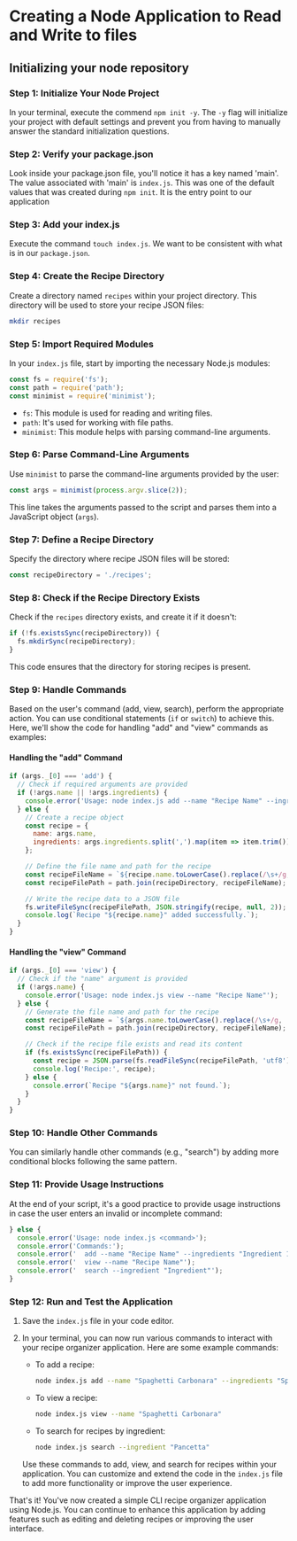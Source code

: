 # Creating a Node Application to Read and Write to files

## Initializing your node repository

### Step 1: Initialize Your Node Project

In your terminal, execute the commend `npm init -y`. The `-y` flag will initialize your project with default settings and prevent you from having to manually answer the standard initialization questions.

### Step 2: Verify your package.json

Look inside your package.json file, you'll notice it has a key named 'main'. The value associated with 'main' is `index.js`. This was one of the default values that was created during `npm init`. It is the entry point to our application

### Step 3: Add your index.js

Execute the command `touch index.js`. We want to be consistent with what is in our `package.json`.

### Step 4: Create the Recipe Directory

Create a directory named `recipes` within your project directory. This directory will be used to store your recipe JSON files:

```bash
mkdir recipes
```

### Step 5: Import Required Modules

In your `index.js` file, start by importing the necessary Node.js modules:

```javascript
const fs = require('fs');
const path = require('path');
const minimist = require('minimist');
```

- `fs`: This module is used for reading and writing files.
- `path`: It's used for working with file paths.
- `minimist`: This module helps with parsing command-line arguments.

### Step 6: Parse Command-Line Arguments

Use `minimist` to parse the command-line arguments provided by the user:

```javascript
const args = minimist(process.argv.slice(2));
```

This line takes the arguments passed to the script and parses them into a JavaScript object (`args`).

### Step 7: Define a Recipe Directory

Specify the directory where recipe JSON files will be stored:

```javascript
const recipeDirectory = './recipes';
```

### Step 8: Check if the Recipe Directory Exists

Check if the `recipes` directory exists, and create it if it doesn't:

```javascript
if (!fs.existsSync(recipeDirectory)) {
  fs.mkdirSync(recipeDirectory);
}
```

This code ensures that the directory for storing recipes is present.

### Step 9: Handle Commands

Based on the user's command (add, view, search), perform the appropriate action. You can use conditional statements (`if` or `switch`) to achieve this. Here, we'll show the code for handling "add" and "view" commands as examples:

#### Handling the "add" Command

```javascript
if (args._[0] === 'add') {
  // Check if required arguments are provided
  if (!args.name || !args.ingredients) {
    console.error('Usage: node index.js add --name "Recipe Name" --ingredients "Ingredient 1, Ingredient 2"');
  } else {
    // Create a recipe object
    const recipe = {
      name: args.name,
      ingredients: args.ingredients.split(',').map(item => item.trim()),
    };

    // Define the file name and path for the recipe
    const recipeFileName = `${recipe.name.toLowerCase().replace(/\s+/g, '-')}.json`;
    const recipeFilePath = path.join(recipeDirectory, recipeFileName);

    // Write the recipe data to a JSON file
    fs.writeFileSync(recipeFilePath, JSON.stringify(recipe, null, 2));
    console.log(`Recipe "${recipe.name}" added successfully.`);
  }
}
```

#### Handling the "view" Command

```javascript
if (args._[0] === 'view') {
  // Check if the "name" argument is provided
  if (!args.name) {
    console.error('Usage: node index.js view --name "Recipe Name"');
  } else {
    // Generate the file name and path for the recipe
    const recipeFileName = `${args.name.toLowerCase().replace(/\s+/g, '-')}.json`;
    const recipeFilePath = path.join(recipeDirectory, recipeFileName);

    // Check if the recipe file exists and read its content
    if (fs.existsSync(recipeFilePath)) {
      const recipe = JSON.parse(fs.readFileSync(recipeFilePath, 'utf8'));
      console.log('Recipe:', recipe);
    } else {
      console.error(`Recipe "${args.name}" not found.`);
    }
  }
}
```

### Step 10: Handle Other Commands

You can similarly handle other commands (e.g., "search") by adding more conditional blocks following the same pattern.

### Step 11: Provide Usage Instructions

At the end of your script, it's a good practice to provide usage instructions in case the user enters an invalid or incomplete command:

```javascript
} else {
  console.error('Usage: node index.js <command>');
  console.error('Commands:');
  console.error('  add --name "Recipe Name" --ingredients "Ingredient 1, Ingredient 2"');
  console.error('  view --name "Recipe Name"');
  console.error('  search --ingredient "Ingredient"');
}
```

### Step 12: Run and Test the Application

1. Save the `index.js` file in your code editor.

2. In your terminal, you can now run various commands to interact with your recipe organizer application. Here are some example commands:

   - To add a recipe:

     ```bash
     node index.js add --name "Spaghetti Carbonara" --ingredients "Spaghetti, Eggs, Pancetta, Parmesan cheese, Black pepper"
     ```

   - To view a recipe:

     ```bash
     node index.js view --name "Spaghetti Carbonara"
     ```

   - To search for recipes by ingredient:

     ```bash
     node index.js search --ingredient "Pancetta"
     ```

   Use these commands to add, view, and search for recipes within your application. You can customize and extend the code in the `index.js` file to add more functionality or improve the user experience.

That's it! You've now created a simple CLI recipe organizer application using Node.js. You can continue to enhance this application by adding features such as editing and deleting recipes or improving the user interface.

